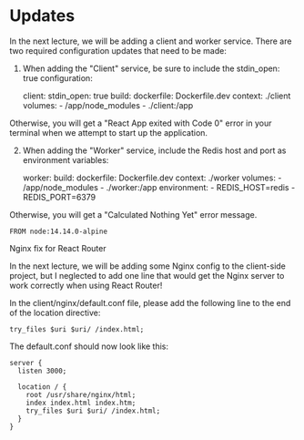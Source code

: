 
# Updates

In the next lecture, we will be adding a client and worker service. There are two required configuration updates that need to be made:

1) When adding the "Client" service, be sure to include the stdin_open: true configuration:

      client:
        stdin_open: true
        build:
          dockerfile: Dockerfile.dev
          context: ./client
        volumes:
          - /app/node_modules
          - ./client:/app

Otherwise, you will get a "React App exited with Code 0" error in your terminal when we attempt to start up the application.

2) When adding the "Worker" service, include the Redis host and port as environment variables:

      worker:
        build:
          dockerfile: Dockerfile.dev
          context: ./worker
        volumes:
          - /app/node_modules
          - ./worker:/app
        environment:
          - REDIS_HOST=redis
          - REDIS_PORT=6379

Otherwise, you will get a "Calculated Nothing Yet" error message.


```
FROM node:14.14.0-alpine
```



Nginx fix for React Router

In the next lecture, we will be adding some Nginx config to the client-side project, but I neglected to add one line that would get the Nginx server to work correctly when using React Router!

In the client/nginx/default.conf file, please add the following line to the end of the location directive:

    try_files $uri $uri/ /index.html;

The default.conf should now look like this:

    server {
      listen 3000;
     
      location / {
        root /usr/share/nginx/html;
        index index.html index.htm;
        try_files $uri $uri/ /index.html;
      }
    }
    